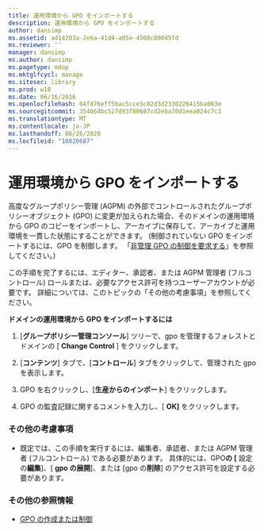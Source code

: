 ```yaml
---
title: 運用環境から GPO をインポートする
description: 運用環境から GPO をインポートする
author: dansimp
ms.assetid: ad14203a-2e6a-41d4-a05e-4508c80045fd
ms.reviewer: ''
manager: dansimp
ms.author: dansimp
ms.pagetype: mdop
ms.mktglfcycl: manage
ms.sitesec: library
ms.prod: w10
ms.date: 06/16/2016
ms.openlocfilehash: 04fd76eff5bac5cce5c02d3d2330226415ba003e
ms.sourcegitcommit: 354664bc527d93f80687cd2eba70d1eea024c7c3
ms.translationtype: MT
ms.contentlocale: ja-JP
ms.lasthandoff: 06/26/2020
ms.locfileid: "10820687"
---
```

# 運用環境から GPO をインポートする


高度なグループポリシー管理 (AGPM) の外部でコントロールされたグループポリシーオブジェクト (GPO) に変更が加えられた場合、そのドメインの運用環境から GPO のコピーをインポートし、アーカイブに保存して、アーカイブと運用環境を一貫した状態にすることができます。 (制御されていない GPO をインポートするには、GPO を制御します。 「[非管理 GPO の制御を要求する](request-control-of-an-uncontrolled-gpo-agpm40.md)」を参照してください。)

この手順を完了するには、エディター、承認者、または AGPM 管理者 (フルコントロール) ロールまたは、必要なアクセス許可を持つユーザーアカウントが必要です。 詳細については、このトピックの「その他の考慮事項」を参照してください。

**ドメインの運用環境から GPO をインポートするには**

1.  [**グループポリシー管理コンソール**] ツリーで、gpo を管理するフォレストとドメインの [ **Change Control** ] をクリックします。

2.  [**コンテンツ**] タブで、[**コントロール**] タブをクリックして、管理された gpo を表示します。

3.  GPO を右クリックし、[**生産からのインポート**] をクリックします。

4.  GPO の監査記録に関するコメントを入力し、[ **OK]** をクリックします。

### その他の考慮事項

-   既定では、この手順を実行するには、編集者、承認者、または AGPM 管理者 (フルコントロール) である必要があります。 具体的には、GPO**の [** 設定の**編集**]、[ **gpo の展開**]、または [gpo の**削除**] のアクセス許可を設定する必要があります。

### その他の参照情報

-   [GPO の作成または制御](creating-or-controlling-a-gpo-agpm40-ed.md)

 

 





